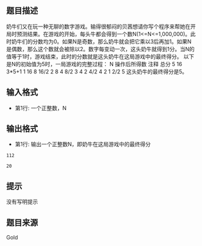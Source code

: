 


## 题目描述
奶牛们又在玩一种无聊的数字游戏。输得很郁闷的贝茜想请你写个程序来帮她在开局时预测结果。在游戏的开始，每头牛都会得到一个数N(1<=N<=1,000,000)。此时奶牛们的分数均为0。如果N是奇数，那么奶牛就会把它乘以3后再加1。如果N是偶数，那么这个数就会被除以2。数字每变动一次，这头奶牛就得到1分。当N的值等于1时，游戏结束，此时的分数就是这头奶牛在这局游戏中的最终得分。 以下是N的初始值为5时，一局游戏的完整过程： N 操作后所得数 注释 总分 5 16 3*5+1 1 16 8 16/2 2 8 4 8/2 3 4 2 4/2 4 2 1 2/2 5 这头奶牛的最终得分是5。 
## 输入格式
* 第1行: 一个正整数，N 
## 输出格式
* 第1行: 输出一个正整数N，即奶牛在这局游戏中的最终得分 

```input1
112

```
```output1
20
```

## 提示
没有写明提示
## 题目来源
Gold



